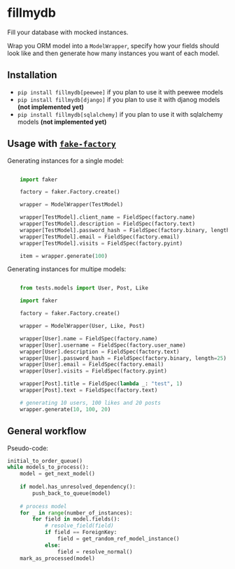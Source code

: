 # fillmydb
Fill your database with mocked instances.

Wrap you ORM model into a `ModelWrapper`, specify how your fields should look
like and then generate how many instances you want of each model.


## Installation

- `pip install fillmydb[peewee]` if you plan to use it with peewee models
- `pip install fillmydb[django]` if you plan to use it with djanog models **(not implemented yet)**
- `pip install fillmydb[sqlalchemy]` if you plan to use it with sqlalchemy models **(not implemented yet)**


## Usage with [`fake-factory`](https://github.com/joke2k/faker)


Generating instances for a single model:

```python

    import faker

    factory = faker.Factory.create()

    wrapper = ModelWrapper(TestModel)

    wrapper[TestModel].client_name = FieldSpec(factory.name)
    wrapper[TestModel].description = FieldSpec(factory.text)
    wrapper[TestModel].password_hash = FieldSpec(factory.binary, length=25)
    wrapper[TestModel].email = FieldSpec(factory.email)
    wrapper[TestModel].visits = FieldSpec(factory.pyint)

    item = wrapper.generate(100)

```

Generating instances for multipe models:

```python

	from tests.models import User, Post, Like

    import faker

    factory = faker.Factory.create()

    wrapper = ModelWrapper(User, Like, Post)

    wrapper[User].name = FieldSpec(factory.name)
    wrapper[User].username = FieldSpec(factory.user_name)
    wrapper[User].description = FieldSpec(factory.text)
    wrapper[User].password_hash = FieldSpec(factory.binary, length=25)
    wrapper[User].email = FieldSpec(factory.email)
    wrapper[User].visits = FieldSpec(factory.pyint)

    wrapper[Post].title = FieldSpec(lambda _: "test", 1)
    wrapper[Post].text = FieldSpec(factory.text)

    # generating 10 users, 100 likes and 20 posts 
    wrapper.generate(10, 100, 20)

```

## General workflow

Pseudo-code:

```python
initial_to_order_queue()
while models_to_process():
	model = get_next_model()
	
	if model.has_unresolved_dependency():
		push_back_to_queue(model)
		
	# process model
	for _ in range(number_of_instances):
		for field in model.fields():
			# resolve_field(field)
			if field == ForeignKey:
				field = get_random_ref_model_instance()
			else:
				field = resolve_normal()
	mark_as_processed(model)
```
